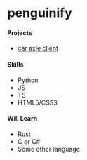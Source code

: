 # penguinify

#### Projects
- [car axle client](https://github.com/car-axle-client/car-axle-client)

#### Skills
- Python
- JS
- TS
- HTML5/CSS3

#### Will Learn
- Rust
- C or C#
- Some other language
<!--
**Penguinify/Penguinify** is a ✨ _special_ ✨ repository because its `README.md` (this file) appears on your GitHub profile.

Here are some ideas to get you started:

- 🔭 I’m currently working on ...
- 🌱 I’m currently learning ...
- 👯 I’m looking to collaborate on ...
- 🤔 I’m looking for help with ...
- 💬 Ask me about ...
- 📫 How to reach me: ...
- 😄 Pronouns: ...
- ⚡ Fun fact: ...
-->
